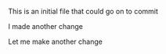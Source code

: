 This is an initial file that could go on to commit

I made another change

Let me make another change
